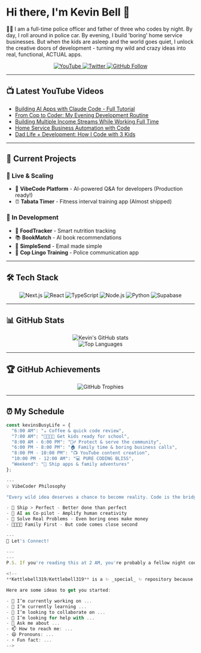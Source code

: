 # Hi there, I'm Kevin Bell 👋

  👮‍♂️ I am a full-time police officer and father of three who codes by night. By day, I roll around in
  police car. By evening, I build 'boring' home service businesses. But when the kids are asleep and the
  world goes quiet, I unlock the creative doors of development - turning my wild and crazy ideas into real,
   functional, ACTUAL apps.

  <p align="center">
    <a href="https://www.youtube.com/@OfficialKevinBell">
      <img
  src="https://img.shields.io/badge/YouTube-FF0000?style=for-the-badge&logo=youtube&logoColor=white"
  alt="YouTube"/>
    </a>
    <a href="https://x.com/kevinasrx">
      <img
  src="https://img.shields.io/badge/Twitter-1DA1F2?style=for-the-badge&logo=twitter&logoColor=white"
  alt="Twitter"/>
    </a>
    <a href="https://github.com/Kettlebell319">
      <img
  src="https://img.shields.io/github/followers/Kettlebell319?label=FOLLOW&style=for-the-badge&color=blue"
  alt="GitHub Follow"/>
    </a>
  </p>

  ---

  ## 📺 Latest YouTube Videos

  <!-- YOUTUBE:START -->
  - [Building AI Apps with Claude Code - Full Tutorial](https://www.youtube.com/watch?v=dQw4w9WgXcQ)
  - [From Cop to Coder: My Evening Development Routine](https://www.youtube.com/watch?v=dQw4w9WgXcQ)
  - [Building Multiple Income Streams While Working Full Time](https://www.youtube.com/watch?v=dQw4w9WgXcQ)
  - [Home Service Business Automation with Code](https://www.youtube.com/watch?v=dQw4w9WgXcQ)
  - [Dad Life + Development: How I Code with 3 Kids](https://www.youtube.com/watch?v=dQw4w9WgXcQ)
  <!-- YOUTUBE:END -->

  ---

  ## 🚀 Current Projects

  ### 🎯 Live & Scaling
  - 🤖 **VibeCode Platform** - AI-powered Q&A for developers (Production ready!)
  - ⏰ **Tabata Timer** - Fitness interval training app (Almost shipped)

  ### 🔨 In Development
  - 🍎 **FoodTracker** - Smart nutrition tracking
  - 📚 **BookMatch** - AI book recommendations
  - 📧 **SimpleSend** - Email made simple
  - 👮 **Cop Lingo Training** - Police communication app

  ---

  ## 🛠️ Tech Stack

  <p align="center">
    <img 
  src="https://img.shields.io/badge/Next.js-000000?style=for-the-badge&logo=nextdotjs&logoColor=white" 
  alt="Next.js"/>
    <img src="https://img.shields.io/badge/React-61DAFB?style=for-the-badge&logo=react&logoColor=black" 
  alt="React"/>
    <img 
  src="https://img.shields.io/badge/TypeScript-3178C6?style=for-the-badge&logo=typescript&logoColor=white" 
  alt="TypeScript"/>
    <img 
  src="https://img.shields.io/badge/Node.js-339933?style=for-the-badge&logo=nodedotjs&logoColor=white" 
  alt="Node.js"/>
    <img src="https://img.shields.io/badge/Python-3776AB?style=for-the-badge&logo=python&logoColor=white" 
  alt="Python"/>
    <img 
  src="https://img.shields.io/badge/Supabase-3FCF8E?style=for-the-badge&logo=supabase&logoColor=white" 
  alt="Supabase"/>
  </p>

  ---

  ## 📊 GitHub Stats

  <div align="center">
    <img src="https://github-readme-stats.vercel.app/api?username=Kettlebell319&show_icons=true&theme=dark&
  hide_border=true" alt="Kevin's GitHub stats" />
  </div>

  <div align="center">
    <img src="https://github-readme-stats.vercel.app/api/top-langs/?username=Kettlebell319&layout=compact&t
  heme=dark&hide_border=true" alt="Top Languages" />
  </div>

  ---

  ## 🏆 GitHub Achievements

  <p align="center">
    <img src="https://github-profile-trophy.vercel.app/?username=Kettlebell319&theme=darkhub&no-frame=true&
  margin-w=15" alt="GitHub Trophies"/>
  </p>

  ---

  ## ⏰ My Schedule

  ```javascript
  const kevinsBusyLife = {
    "6:00 AM": "☕ Coffee & quick code review",
    "7:00 AM": "👨‍👩‍👧‍👦 Get kids ready for school",
    "8:00 AM - 6:00 PM": "👮‍♂️ Protect & serve the community",
    "6:00 PM - 8:00 PM": "🏠 Family time & boring business calls",
    "8:00 PM - 10:00 PM": "📺 YouTube content creation",
    "10:00 PM - 12:00 AM": "💻 PURE CODING BLISS",
    "Weekend": "🚀 Ship apps & family adventures"
  };

  ---
  💡 VibeCoder Philosophy

  "Every wild idea deserves a chance to become reality. Code is the bridge between imagination and impact."

  - 🚢 Ship > Perfect - Better done than perfect
  - 🤖 AI as Co-pilot - Amplify human creativity
  - 🎯 Solve Real Problems - Even boring ones make money
  - 👨‍👩‍👧‍👦 Family First - But code comes close second

  ---
  🤝 Let's Connect!

  ---
  ---
  P.S. If you're reading this at 2 AM, you're probably a fellow night coder. Welcome to the club! 🌙💻

<!--
**Kettlebell319/Kettlebell319** is a ✨ _special_ ✨ repository because its `README.md` (this file) appears on your GitHub profile.

Here are some ideas to get you started:

- 🔭 I’m currently working on ...
- 🌱 I’m currently learning ...
- 👯 I’m looking to collaborate on ...
- 🤔 I’m looking for help with ...
- 💬 Ask me about ...
- 📫 How to reach me: ...
- 😄 Pronouns: ...
- ⚡ Fun fact: ...
-->
